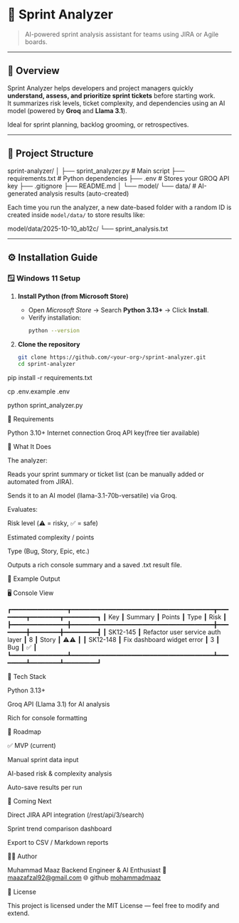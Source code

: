 # 🧠 Sprint Analyzer  
> AI-powered sprint analysis assistant for teams using JIRA or Agile boards.

---

## 🚀 Overview

Sprint Analyzer helps developers and project managers quickly **understand, assess, and prioritize sprint tickets** before starting work.  
It summarizes risk levels, ticket complexity, and dependencies using an AI model (powered by **Groq** and **Llama 3.1**).

Ideal for sprint planning, backlog grooming, or retrospectives.

---

## 📁 Project Structure

sprint-analyzer/
│
├── sprint_analyzer.py        # Main script
├── requirements.txt          # Python dependencies
├── .env                      # Stores your GROQ API key
├── .gitignore
├── README.md
│
└── model/
    └── data/                 # AI-generated analysis results (auto-created)


Each time you run the analyzer, a new date-based folder with a random ID is created inside `model/data/` to store results like:

model/data/2025-10-10_ab12c/
└── sprint_analysis.txt


---

## ⚙️ Installation Guide

### 🪟 Windows 11 Setup

1. **Install Python (from Microsoft Store)**  
   - Open *Microsoft Store* → Search **Python 3.13+** → Click **Install**.  
   - Verify installation:  
     ```bash
     python --version
     ```

2. **Clone the repository**
   ```bash
   git clone https://github.com/<your-org>/sprint-analyzer.git
   cd sprint-analyzer


pip install -r requirements.txt

cp .env.example .env

python sprint_analyzer.py


🧩 Requirements

Python 3.10+
Internet connection
Groq API key(free tier available)

🧠 What It Does

The analyzer:

Reads your sprint summary or ticket list (can be manually added or automated from JIRA).

Sends it to an AI model (llama-3.1-70b-versatile) via Groq.

Evaluates:

Risk level (⚠️ = risky, ✅ = safe)

Estimated complexity / points

Type (Bug, Story, Epic, etc.)

Outputs a rich console summary and a saved .txt result file.

🧾 Example Output

🖥️ Console View

┏━━━━━━━━━━━━━━━┳━━━━━━━━━━━━━━━━━━━━━━━━━━━━━━━━━━━━━━┳━━━━━━━━┳━━━━━━━━┳━━━━━━━━━┓
┃ Key           ┃ Summary                              ┃ Points ┃ Type   ┃ Risk    ┃
┣━━━━━━━━━━━━━━━╋━━━━━━━━━━━━━━━━━━━━━━━━━━━━━━━━━━━━━━╋━━━━━━━━╋━━━━━━━━╋━━━━━━━━━┫
┃ SK12-145      ┃ Refactor user service auth layer     ┃ 8      ┃ Story  ┃ ⚠️⚠️     ┃
┃ SK12-148      ┃ Fix dashboard widget error           ┃ 3      ┃ Bug    ┃ ✅      ┃
┗━━━━━━━━━━━━━━━┻━━━━━━━━━━━━━━━━━━━━━━━━━━━━━━━━━━━━━━┻━━━━━━━━┻━━━━━━━━┻━━━━━━━━━┛

🧰 Tech Stack

Python 3.13+

Groq API (Llama 3.1) for AI analysis

Rich for console formatting


🧭 Roadmap

✅ MVP (current)

Manual sprint data input

AI-based risk & complexity analysis

Auto-save results per run

🚧 Coming Next

Direct JIRA API integration (/rest/api/3/search)

Sprint trend comparison dashboard

Export to CSV / Markdown reports


🧑‍💻 Author

Muhammad Maaz
Backend Engineer & AI Enthusiast
📧 maazafzal92@gmail.com
🌐 github [mohammadmaaz](https://github.com/mohammadmaaz)


📜 License

This project is licensed under the MIT License — feel free to modify and extend.